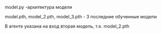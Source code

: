 model.py -архитектура модели 

model.pth, model_2.pth, model_3.pth - 3 последние обученные модели

В агенте указана на вход вторая модель, т.е. model_2.pth

